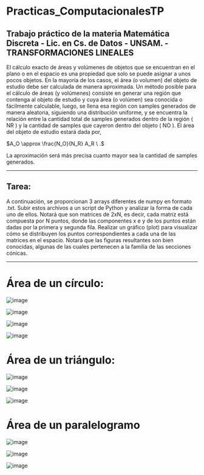 # Practicas_ComputacionalesTP
## Trabajo práctico de la materia Matemática Discreta - Lic. en Cs. de Datos -  UNSAM. -  TRANSFORMACIONES LINEALES

El cálculo exacto de áreas y volúmenes de objetos que se encuentran en el plano o en el espacio es una propiedad que solo se puede asignar a unos pocos objetos. En la mayoría de los casos, el área (o volumen) del objeto de estudio debe ser calculada de manera aproximada.
Un método posible para el cálculo de áreas (y volúmenes) consiste en generar una región que contenga al objeto de estudio y cuya área (o volúmen) sea conocida o fácilmente calculable, luego, se llena esa región con samples generados de manera aleatoria, siguiendo una distribución uniforme, y se encuentra la relación entre la cantidad total de samples generados dentro de la región ( NR ) y la cantidad de samples que cayeron dentro del objeto ( NO ). El área del objeto de estudio estará dada por,

$A_O \approx \frac{N_O}{N_R} A_R \ .$

La aproximación será más precisa cuanto mayor sea la cantidad de samples generados.
_____________________________________________________________________________________________________________________________________
## Tarea:

A continuación, se proporcionan 3 arrays diferentes de numpy en formato .txt. Subir estos archivos a un script de Python y analizar la forma de cada uno de ellos. Notará que son matrices de 2xN, es decir, cada matriz está compuesta por N puntos, donde las componentes x e y de los puntos están dadas por la primera y segunda fila. Realizar un gráfico (plot) para visualizar cómo se distribuyen los puntos correspondientes a cada una de las matrices en el espacio. Notará que las figuras resultantes son bien conocidas, algunas de las cuales pertenecen a la familia de las secciones cónicas.

__________________________________________________________________________________________________________________________________________

# Área de un círculo:

![image](https://github.com/user-attachments/assets/d8ca8757-e6e4-4015-b4e6-5b06e205b882)

![image](https://github.com/user-attachments/assets/6934ee93-781f-4215-9db4-039e35add483)

![image](https://github.com/user-attachments/assets/201741e7-73e3-42f6-a409-6d808e8c2279)

![image](https://github.com/user-attachments/assets/74366a06-7a85-4ee8-824b-03c1dc23ddf0)

# Área de un triángulo:

![image](https://github.com/user-attachments/assets/f6dfa3ee-6e0c-4607-987f-fa411acc4309)

![image](https://github.com/user-attachments/assets/3443cdf1-fa82-4fb9-acfb-042328fdef59)

![image](https://github.com/user-attachments/assets/671bb39d-9141-446d-b12a-b6fb6185da5e)


# Área de un paralelogramo

![image](https://github.com/user-attachments/assets/72b4dc17-7739-43bd-bada-4e2a885abf9d)

![image](https://github.com/user-attachments/assets/aa2924fc-efb1-4fe7-b3d5-7805582834ab)

![image](https://github.com/user-attachments/assets/b2f43f0d-d895-46df-8b12-e6548b8a442a)






